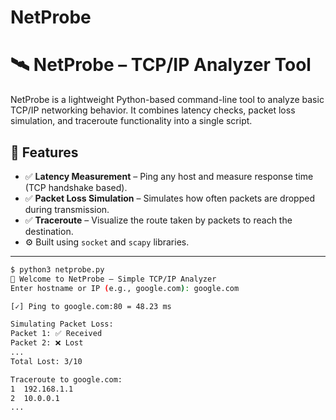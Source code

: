 # NetProbe
# 🛰️ NetProbe – TCP/IP Analyzer Tool

NetProbe is a lightweight Python-based command-line tool to analyze basic TCP/IP networking behavior. It combines latency checks, packet loss simulation, and traceroute functionality into a single script.

## 🚀 Features

- ✅ **Latency Measurement** – Ping any host and measure response time (TCP handshake based).
- ✅ **Packet Loss Simulation** – Simulates how often packets are dropped during transmission.
- ✅ **Traceroute** – Visualize the route taken by packets to reach the destination.
- ⚙️ Built using `socket` and `scapy` libraries.

---


```bash
$ python3 netprobe.py
📡 Welcome to NetProbe – Simple TCP/IP Analyzer
Enter hostname or IP (e.g., google.com): google.com

[✓] Ping to google.com:80 = 48.23 ms

Simulating Packet Loss:
Packet 1: ✅ Received
Packet 2: ❌ Lost
...
Total Lost: 3/10

Traceroute to google.com:
1  192.168.1.1
2  10.0.0.1
...
